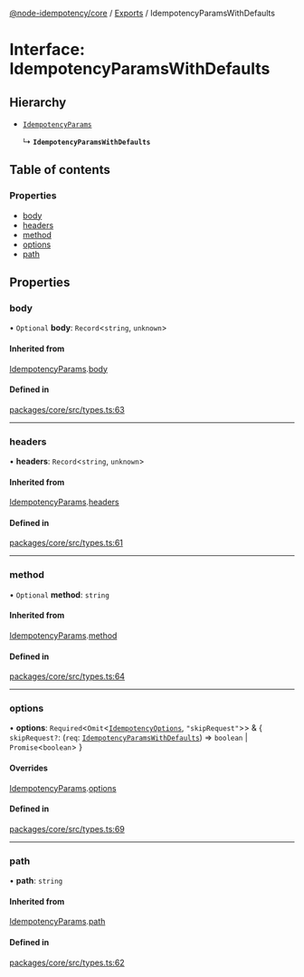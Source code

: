 [@node-idempotency/core](../README.md) / [Exports](../modules.md) / IdempotencyParamsWithDefaults

# Interface: IdempotencyParamsWithDefaults

## Hierarchy

- [`IdempotencyParams`](IdempotencyParams.md)

  ↳ **`IdempotencyParamsWithDefaults`**

## Table of contents

### Properties

- [body](IdempotencyParamsWithDefaults.md#body)
- [headers](IdempotencyParamsWithDefaults.md#headers)
- [method](IdempotencyParamsWithDefaults.md#method)
- [options](IdempotencyParamsWithDefaults.md#options)
- [path](IdempotencyParamsWithDefaults.md#path)

## Properties

### body

• `Optional` **body**: `Record`\<`string`, `unknown`\>

#### Inherited from

[IdempotencyParams](IdempotencyParams.md).[body](IdempotencyParams.md#body)

#### Defined in

[packages/core/src/types.ts:63](https://github.com/mahendraHegde/idempotent-http/blob/7f08fdae1302a799af29559614eee1e2c94cb6f7/packages/core/src/types.ts#L63)

---

### headers

• **headers**: `Record`\<`string`, `unknown`\>

#### Inherited from

[IdempotencyParams](IdempotencyParams.md).[headers](IdempotencyParams.md#headers)

#### Defined in

[packages/core/src/types.ts:61](https://github.com/mahendraHegde/idempotent-http/blob/7f08fdae1302a799af29559614eee1e2c94cb6f7/packages/core/src/types.ts#L61)

---

### method

• `Optional` **method**: `string`

#### Inherited from

[IdempotencyParams](IdempotencyParams.md).[method](IdempotencyParams.md#method)

#### Defined in

[packages/core/src/types.ts:64](https://github.com/mahendraHegde/idempotent-http/blob/7f08fdae1302a799af29559614eee1e2c94cb6f7/packages/core/src/types.ts#L64)

---

### options

• **options**: `Required`\<`Omit`\<[`IdempotencyOptions`](IdempotencyOptions.md), `"skipRequest"`\>\> & \{ `skipRequest?`: (`req`: [`IdempotencyParamsWithDefaults`](IdempotencyParamsWithDefaults.md)) => `boolean` \| `Promise`\<`boolean`\> }

#### Overrides

[IdempotencyParams](IdempotencyParams.md).[options](IdempotencyParams.md#options)

#### Defined in

[packages/core/src/types.ts:69](https://github.com/mahendraHegde/idempotent-http/blob/7f08fdae1302a799af29559614eee1e2c94cb6f7/packages/core/src/types.ts#L69)

---

### path

• **path**: `string`

#### Inherited from

[IdempotencyParams](IdempotencyParams.md).[path](IdempotencyParams.md#path)

#### Defined in

[packages/core/src/types.ts:62](https://github.com/mahendraHegde/idempotent-http/blob/7f08fdae1302a799af29559614eee1e2c94cb6f7/packages/core/src/types.ts#L62)
